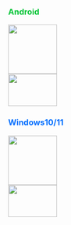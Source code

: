 <div style="color:#04C436">
  <h3>Android</h3>
</div>

<div>
    <a href="https://musetransfer.com/s/nzln2lirr">
    <img src="https://img1.baidu.com/it/u=3313920855,1930030384&fm=253&fmt=auto&app=138&f=JPEG?w=474&h=474" height="100"/><br>
    </a>
    <a href="https://musetransfer.com/s/nzln2lirr" align="left">
    <img src="https://cdn.pixabay.com/photo/2013/07/13/01/16/download-155424_1280.png" width="100" height="65">
    </a>
</div>

<div style="color:#026EFE">
  <h3>Windows10/11</h3>
</div>

<div>
    <a href="https://musetransfer.com/s/nzln2lirr">
    <img src="https://v2rayn.org/wp-content/uploads/2022/06/1656267566-v2rayN-use-Notify-Icon-1.jpg" height="100"><br>
    </a>
    <a href="https://musetransfer.com/s/n80fwodm1" align="left">
    <img src="https://cdn.pixabay.com/photo/2013/07/13/01/16/download-155424_1280.png" width="100" height="65">
    </a>
</div>
